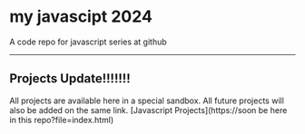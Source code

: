 # my javascipt 2024 
A code repo for javascript series at github

---

## Projects Update!!!!!!!

All projects are available here in a special sandbox. All future projects will also be added on the same link.
[Javascript Projects](https://soon be here in this repo?file=index.html)
